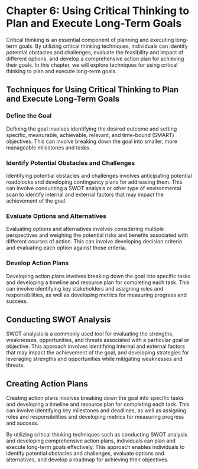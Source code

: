 Chapter 6: Using Critical Thinking to Plan and Execute Long-Term Goals
======================================================================

Critical thinking is an essential component of planning and executing long-term goals. By utilizing critical thinking techniques, individuals can identify potential obstacles and challenges, evaluate the feasibility and impact of different options, and develop a comprehensive action plan for achieving their goals. In this chapter, we will explore techniques for using critical thinking to plan and execute long-term goals.

Techniques for Using Critical Thinking to Plan and Execute Long-Term Goals
--------------------------------------------------------------------------

### Define the Goal

Defining the goal involves identifying the desired outcome and setting specific, measurable, achievable, relevant, and time-bound (SMART) objectives. This can involve breaking down the goal into smaller, more manageable milestones and tasks.

### Identify Potential Obstacles and Challenges

Identifying potential obstacles and challenges involves anticipating potential roadblocks and developing contingency plans for addressing them. This can involve conducting a SWOT analysis or other type of environmental scan to identify internal and external factors that may impact the achievement of the goal.

### Evaluate Options and Alternatives

Evaluating options and alternatives involves considering multiple perspectives and weighing the potential risks and benefits associated with different courses of action. This can involve developing decision criteria and evaluating each option against those criteria.

### Develop Action Plans

Developing action plans involves breaking down the goal into specific tasks and developing a timeline and resource plan for completing each task. This can involve identifying key stakeholders and assigning roles and responsibilities, as well as developing metrics for measuring progress and success.

Conducting SWOT Analysis
------------------------

SWOT analysis is a commonly used tool for evaluating the strengths, weaknesses, opportunities, and threats associated with a particular goal or objective. This approach involves identifying internal and external factors that may impact the achievement of the goal, and developing strategies for leveraging strengths and opportunities while mitigating weaknesses and threats.

Creating Action Plans
---------------------

Creating action plans involves breaking down the goal into specific tasks and developing a timeline and resource plan for completing each task. This can involve identifying key milestones and deadlines, as well as assigning roles and responsibilities and developing metrics for measuring progress and success.

By utilizing critical thinking techniques such as conducting SWOT analysis and developing comprehensive action plans, individuals can plan and execute long-term goals effectively. This approach enables individuals to identify potential obstacles and challenges, evaluate options and alternatives, and develop a roadmap for achieving their objectives.
